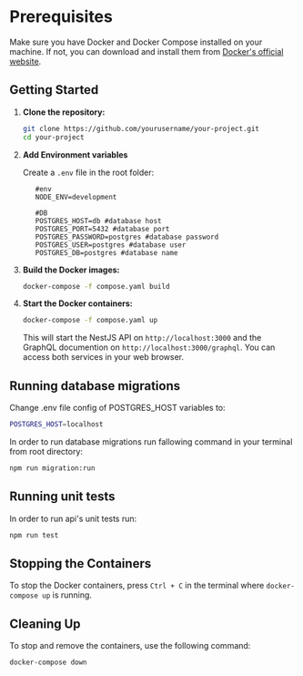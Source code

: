 # Prerequisites

Make sure you have Docker and Docker Compose installed on your machine. If not, you can download and install them from [Docker's official website](https://www.docker.com/get-started).

## Getting Started

1. **Clone the repository:**

   ```bash
   git clone https://github.com/yourusername/your-project.git
   cd your-project
   ```

2. **Add Environment variables**

   Create a `.env` file in the root folder:

   ```env
      #env
      NODE_ENV=development

      #DB
      POSTGRES_HOST=db #database host
      POSTGRES_PORT=5432 #database port
      POSTGRES_PASSWORD=postgres #database password
      POSTGRES_USER=postgres #database user
      POSTGRES_DB=postgres #database name
   ```

3. **Build the Docker images:**

   ```bash
   docker-compose -f compose.yaml build
   ```

4. **Start the Docker containers:**

   ```bash
   docker-compose -f compose.yaml up
   ```

   This will start the NestJS API on `http://localhost:3000` and the GraphQL documention on `http://localhost:3000/graphql`. You can access both services in your web browser.

## Running database migrations 

Change .env file config of POSTGRES_HOST variables to:

   ```bash
   POSTGRES_HOST=localhost
   ```

In order to run database migrations run fallowing command in your terminal from root directory:

   ```bash
   npm run migration:run
   ```

## Running unit tests

In order to run api's unit tests run:

   ```bash
   npm run test
   ```

## Stopping the Containers

To stop the Docker containers, press `Ctrl + C` in the terminal where `docker-compose up` is running.

## Cleaning Up

To stop and remove the containers, use the following command:

```bash
docker-compose down
```